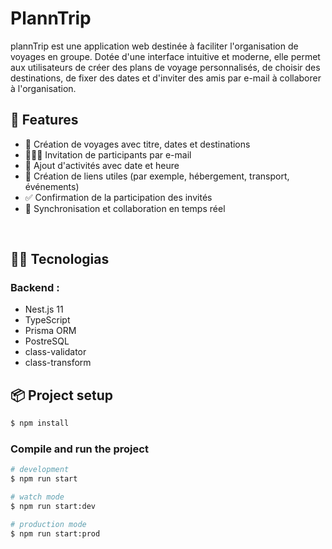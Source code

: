 # PlannTrip

plannTrip est une application web destinée à faciliter l'organisation de voyages en groupe. Dotée d'une interface intuitive et moderne, elle permet aux utilisateurs de créer des plans de voyage personnalisés, de choisir des destinations, de fixer des dates et d'inviter des amis par e-mail à collaborer à l'organisation.

## 🧰 Features
- 🧭 Création de voyages avec titre, dates et destinations
- 🧑‍🤝‍🧑 Invitation de participants par e-mail
- 📅 Ajout d'activités avec date et heure
- 🔗 Création de liens utiles (par exemple, hébergement, transport, événements)
- ✅ Confirmation de la participation des invités
- 🧠 Synchronisation et collaboration en temps réel

<br>

## 🧑‍💻 Tecnologias

### Backend :

- Nest.js 11
- TypeScript
- Prisma ORM
- PostreSQL
- class-validator
- class-transform

## 📦 Project setup

```bash
$ npm install
```

### Compile and run the project

```bash
# development
$ npm run start

# watch mode
$ npm run start:dev

# production mode
$ npm run start:prod
```




